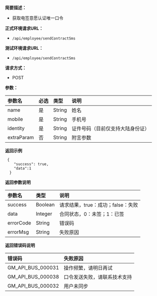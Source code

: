 **简要描述：**

* 获取电签意愿认证唯一口令

**正式环境请求URL：**

* `/api/employee/sendContractSms`

**测试环境请求URL：**

* `/api/employee/sendContractSms`

**请求方式：**

* POST

**参数：**

| 参数名 | 必选 | 类型 | 说明 |
| :--- | :--- | :--- | :--- |
| name | 是 | String | 姓名 |
| mobile | 是 | String | 手机号 |
| identity | 是 | String | 证件号码（目前仅支持大陆身份证） |
| extraParam | 否 | String | 附言参数 |

**返回示例**

```
 {
    "success": true,
    "data":1
  }
```

**返回参数说明**

| 参数名 | 类型 | 说明 |
| :--- | :--- | :--- |
| success | Boolean | 请求结果，true：成功；false：失败 |
| data | Integer | 合同状态，0：未签；1：已签 |
| errorCode | String | 错误码 |
| errorMsg | String | 失败原因 |

**返回错误码说明**

| 错误码 | 失败原因 |
| :--- | :--- |
| GM\_API\_BUS\_000031 | 操作频繁，请明日再试 |
| GM\_API\_BUS\_000038 | 口令发送失败，请联系技术支持 |
| GM\_API\_BUS\_000032 | 用户未同步 |



